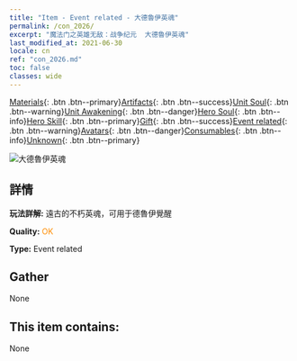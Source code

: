 ```yaml
---
title: "Item - Event related - 大德魯伊英魂"
permalink: /con_2026/
excerpt: "魔法门之英雄无敌：战争纪元  大德魯伊英魂"
last_modified_at: 2021-06-30
locale: cn
ref: "con_2026.md"
toc: false
classes: wide
---
```

 [Materials](/ItemsCN/){: .btn .btn--primary}[Artifacts](/ItemsCN/Artifacts/){: .btn .btn--success}[Unit Soul](/ItemsCN/UnitSoul/){: .btn .btn--warning}[Unit Awakening](/ItemsCN/UnitAwakening/){: .btn .btn--danger}[Hero Soul](/ItemsCN/HeroSoul/){: .btn .btn--info}[Hero Skill](/ItemsCN/HeroSkill/){: .btn .btn--primary}[Gift](/ItemsCN/Gift/){: .btn .btn--success}[Event related](/ItemsCN/Events/){: .btn .btn--warning}[Avatars](/ItemsCN/Avatars/){: .btn .btn--danger}[Consumables](/ItemsCN/Consumables/){: .btn .btn--info}[Unknown](/ItemsCN/Unknown/){: .btn .btn--primary}

 ![大德魯伊英魂](/images/t/juexing_208.jpg)

## 詳情
 **玩法詳解:** 遠古的不朽英魂，可用于德魯伊覺醒

 **Quality:** <span style="color: #FF8C00">OK</span>

 **Type:** Event related

## Gather

  None

## This item contains:

  None

